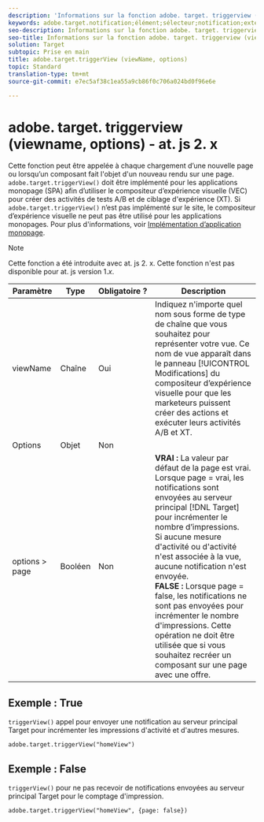 ```yaml
---
description: 'Informations sur la fonction adobe. target. triggerview (viewname, options) pour at. js. '
keywords: adobe.target.notification;élément;sélecteur;notification;extension
seo-description: Informations sur la fonction adobe. target. triggerview (viewname, options) pour la bibliothèque JavaScript d'Adobe Target at. js.
seo-title: Informations sur la fonction adobe. target. triggerview (viewname, options) pour la bibliothèque JavaScript d'Adobe Target at. js.
solution: Target
subtopic: Prise en main
title: adobe.target.triggerView (viewName, options)
topic: Standard
translation-type: tm+mt
source-git-commit: e7ec5af38c1ea55a9cb86f0c706a024bd0f96e6e

---
```



# adobe. target. triggerview (viewname, options) - at. js 2. x

Cette fonction peut être appelée à chaque chargement d’une nouvelle page ou lorsqu’un composant fait l&#39;objet d&#39;un nouveau rendu sur une page. `adobe.target.triggerView()` doit être implémenté pour les applications monopage (SPA) afin d’utiliser le compositeur d’expérience visuelle (VEC) pour créer des activités de tests A/B et de ciblage d&#39;expérience (XT). Si `adobe.target.triggerView()` n’est pas implémenté sur le site, le compositeur d’expérience visuelle ne peut pas être utilisé pour les applications monopages. Pour plus d&#39;informations, voir [Implémentation d’application monopage](/help/c-implementing-target/c-implementing-target-for-client-side-web/how-to-deployatjs/target-atjs-single-page-application.md).

>[!NOTE]
>
>Cette fonction a été introduite avec at. js 2. x. Cette fonction n&#39;est pas disponible pour at. js version 1.*x*.

| Paramètre | Type | Obligatoire ? | Description |
| --- | --- | --- | --- |
| viewName | Chaîne | Oui | Indiquez n&#39;importe quel nom sous forme de type de chaîne que vous souhaitez pour représenter votre vue. Ce nom de vue apparaît dans le panneau [!UICONTROL Modifications] du compositeur d’expérience visuelle pour que les marketeurs puissent créer des actions et exécuter leurs activités A/B et XT. |
| Options | Objet | Non |  |
| options &gt; page | Booléen | Non | **VRAI :** La valeur par défaut de la page est vrai. Lorsque page = vrai, les notifications sont envoyées au serveur principal [!DNL Target] pour incrémenter le nombre d’impressions.<br>Si aucune mesure d&#39;activité ou d&#39;activité n&#39;est associée à la vue, aucune notification n&#39;est envoyée.<br>**FALSE :** Lorsque page = false, les notifications ne sont pas envoyées pour incrémenter le nombre d&#39;impressions. Cette opération ne doit être utilisée que si vous souhaitez recréer un composant sur une page avec une offre. |

## Exemple : True

`triggerView()` appel pour envoyer une notification au serveur principal Target pour incrémenter les impressions d&#39;activité et d&#39;autres mesures.

```
adobe.target.triggerView("homeView")
```

## Exemple : False

`triggerView()` pour ne pas recevoir de notifications envoyées au serveur principal Target pour le comptage d&#39;impression.

```
adobe.target.triggerView("homeView", {page: false})
```

